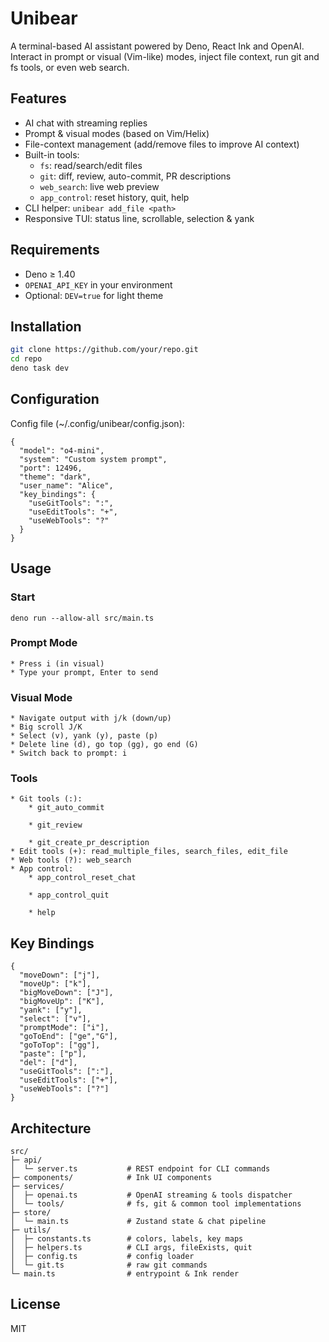 # Unibear

A terminal-based AI assistant powered by Deno, React Ink and OpenAI. Interact in
prompt or visual (Vim-like) modes, inject file context, run git and fs tools, or
even web search.

## Features

- AI chat with streaming replies
- Prompt & visual modes (based on Vim/Helix)
- File-context management (add/remove files to improve AI context)
- Built-in tools:
  - `fs`: read/search/edit files
  - `git`: diff, review, auto-commit, PR descriptions
  - `web_search`: live web preview
  - `app_control`: reset history, quit, help
- CLI helper: `unibear add_file <path>`
- Responsive TUI: status line, scrollable, selection & yank

## Requirements

- Deno ≥ 1.40
- `OPENAI_API_KEY` in your environment
- Optional: `DEV=true` for light theme

## Installation

```bash
git clone https://github.com/your/repo.git
cd repo
deno task dev
```

## Configuration

Config file (~/.config/unibear/config.json):

    {
      "model": "o4-mini",
      "system": "Custom system prompt",
      "port": 12496,
      "theme": "dark",
      "user_name": "Alice",
      "key_bindings": {
        "useGitTools": ":",
        "useEditTools": "+",
        "useWebTools": "?"
      }
    }

## Usage

### Start

    deno run --allow-all src/main.ts

### Prompt Mode

    * Press i (in visual)
    * Type your prompt, Enter to send

### Visual Mode

    * Navigate output with j/k (down/up)
    * Big scroll J/K
    * Select (v), yank (y), paste (p)
    * Delete line (d), go top (gg), go end (G)
    * Switch back to prompt: i

### Tools

    * Git tools (:):
        * git_auto_commit

        * git_review

        * git_create_pr_description
    * Edit tools (+): read_multiple_files, search_files, edit_file
    * Web tools (?): web_search
    * App control:
        * app_control_reset_chat

        * app_control_quit

        * help

## Key Bindings

    {
      "moveDown": ["j"],
      "moveUp": ["k"],
      "bigMoveDown": ["J"],
      "bigMoveUp": ["K"],
      "yank": ["y"],
      "select": ["v"],
      "promptMode": ["i"],
      "goToEnd": ["ge","G"],
      "goToTop": ["gg"],
      "paste": ["p"],
      "del": ["d"],
      "useGitTools": [":"],
      "useEditTools": ["+"],
      "useWebTools": ["?"]
    }

## Architecture

    src/
    ├─ api/
    │  └─ server.ts           # REST endpoint for CLI commands
    ├─ components/            # Ink UI components
    ├─ services/
    │  ├─ openai.ts           # OpenAI streaming & tools dispatcher
    │  └─ tools/              # fs, git & common tool implementations
    ├─ store/
    │  └─ main.ts             # Zustand state & chat pipeline
    ├─ utils/
    │  ├─ constants.ts        # colors, labels, key maps
    │  ├─ helpers.ts          # CLI args, fileExists, quit
    │  ├─ config.ts           # config loader
    │  └─ git.ts              # raw git commands
    └─ main.ts                # entrypoint & Ink render

## License

MIT
